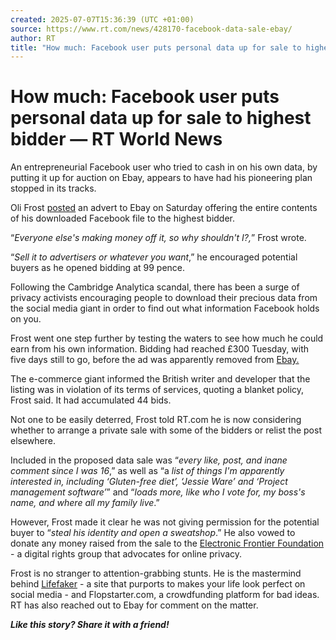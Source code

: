 ```yaml
---
created: 2025-07-07T15:36:39 (UTC +01:00)
source: https://www.rt.com/news/428170-facebook-data-sale-ebay/
author: RT
title: "How much: Facebook user puts personal data up for sale to highest bidder — RT World News"
---
```


# How much: Facebook user puts personal data up for sale to highest bidder — RT World News

An entrepreneurial Facebook user who tried to cash in on his own data, by putting it up for auction on Ebay, appears to have had his pioneering plan stopped in its tracks.

Oli Frost [posted](http://olifro.st/blog/data-on-ebay/) an advert to Ebay on Saturday offering the entire contents of his downloaded Facebook file to the highest bidder.

“_Everyone else's making money off it, so why shouldn't I?,_” Frost wrote.

“_Sell it to advertisers or whatever you want_,” he encouraged potential buyers as he opened bidding at 99 pence.

Following the Cambridge Analytica scandal, there has been a surge of privacy activists encouraging people to download their precious data from the social media giant in order to find out what information Facebook holds on you.

Frost went one step further by testing the waters to see how much he could earn from his own information. Bidding had reached £300 Tuesday, with five days still to go, before the ad was apparently removed from [Ebay.](https://www.ebay.co.uk/itm/Im-selling-my-private-Facebook-data-/273239941454)

The e-commerce giant informed the British writer and developer that the listing was in violation of its terms of services, quoting a blanket policy, Frost said. It had accumulated 44 bids.

Not one to be easily deterred, Frost told RT.com he is now considering whether to arrange a private sale with some of the bidders or relist the post elsewhere.

Included in the proposed data sale was “_every like, post, and inane comment since I was 16_,” as well as “a _list of things I'm apparently interested in, including ‘Gluten-free diet’, ‘Jessie Ware’ and ‘Project management software’_” and “_loads more, like who I vote for, my boss's name, and where all my family live_.”

However, Frost made it clear he was not giving permission for the potential buyer to “_steal his identity and open a sweatshop_.” He also vowed to donate any money raised from the sale to the [Electronic Frontier Foundation](https://www.eff.org/) - a digital rights group that advocates for online privacy.

Frost is no stranger to attention-grabbing stunts. He is the mastermind behind [Lifefaker](http://lifefaker.com/) - a site that purports to makes your life look perfect on social media - and Flopstarter.com, a crowdfunding platform for bad ideas. RT has also reached out to Ebay for comment on the matter.

**_Like this story? Share it with a friend!_**
